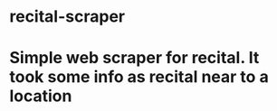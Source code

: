 # recital-scraper

# Simple web scraper for recital. It took some info as recital near to a location


